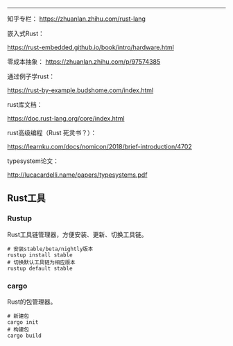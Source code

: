 

---

知乎专栏：
https://zhuanlan.zhihu.com/rust-lang

嵌入式Rust：

https://rust-embedded.github.io/book/intro/hardware.html

零成本抽象：
https://zhuanlan.zhihu.com/p/97574385

通过例子学rust：

https://rust-by-example.budshome.com/index.html

rust库文档：

https://doc.rust-lang.org/core/index.html

rust高级编程（Rust 死灵书？）：

https://learnku.com/docs/nomicon/2018/brief-introduction/4702

typesystem论文：

http://lucacardelli.name/papers/typesystems.pdf

## Rust工具

### Rustup

Rust工具链管理器，方便安装、更新、切换工具链。

```
# 安装stable/beta/nightly版本
rustup install stable
# 切换默认工具链为相应版本
rustup default stable
```

### cargo

Rust的包管理器。

```
# 新建包
cargo init
# 构建包
cargo build
```





